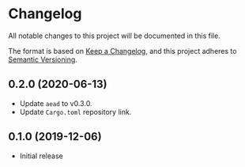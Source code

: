 # Changelog
All notable changes to this project will be documented in this file.

The format is based on [Keep a Changelog](https://keepachangelog.com/en/1.0.0/),
and this project adheres to [Semantic Versioning](https://semver.org/spec/v2.0.0.html).

## 0.2.0 (2020-06-13)
- Update `aead` to v0.3.0.
- Update `Cargo.toml` repository link.

## 0.1.0 (2019-12-06)
- Initial release
